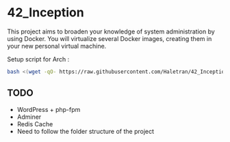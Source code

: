 # 42_Inception

This project aims to broaden your knowledge of system administration by using Docker.
You will virtualize several Docker images, creating them in your new personal virtual
machine.

Setup script for Arch :
```bash
bash <(wget -qO- https://raw.githubusercontent.com/Haletran/42_Inception/main/scripts/setup_vm.sh)
```

## TODO

-  WordPress + php-fpm
- Adminer
- Redis Cache
- Need to follow the folder structure of the project

